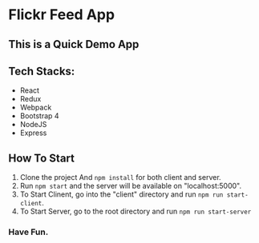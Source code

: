 # Flickr Feed App
## This is a Quick Demo App
## Tech Stacks:
- React
- Redux
- Webpack
- Bootstrap 4
- NodeJS
- Express

## How To Start
1. Clone the project And `npm install` for both client and server.
2. Run `npm start` and the server will be available on "localhost:5000".
3. To Start Clinent, go into the "client" directory and run `npm run start-client`.
4. To Start Server, go to the root directory and run `npm run start-server`

### Have Fun.